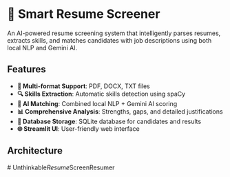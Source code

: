 # 🚀 Smart Resume Screener

An AI-powered resume screening system that intelligently parses resumes, extracts skills, and matches candidates with job descriptions using both local NLP and Gemini AI.

## Features

- **📄 Multi-format Support**: PDF, DOCX, TXT files
- **🔍 Skills Extraction**: Automatic skills detection using spaCy
- **🎯 AI Matching**: Combined local NLP + Gemini AI scoring
- **📊 Comprehensive Analysis**: Strengths, gaps, and detailed justifications
- **💾 Database Storage**: SQLite database for candidates and results
- **🌐 Streamlit UI**: User-friendly web interface

## Architecture
#   U n t h i n k a b l e _ R e s u m e _ S c r e e n R e s u m e r  
 